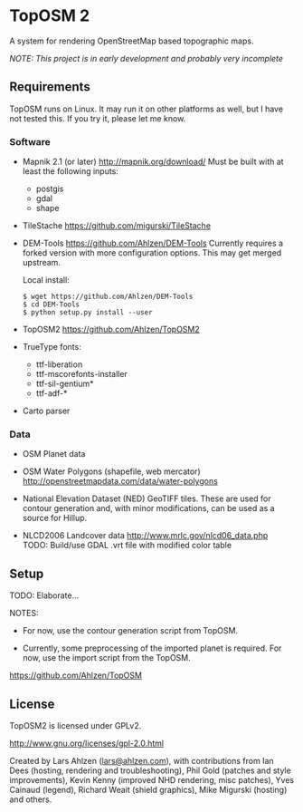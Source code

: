 # TopOSM 2 #

A system for rendering OpenStreetMap based topographic maps.

*NOTE: This project is in early development and probably very incomplete*


## Requirements ##

TopOSM runs on Linux. It may run it on other platforms as well, but I have not tested this. If you try it, please let me know.


### Software ###

* Mapnik 2.1 (or later)
  http://mapnik.org/download/
  Must be built with at least the following inputs:
   - postgis
   - gdal
   - shape

* TileStache
  https://github.com/migurski/TileStache

* DEM-Tools
  https://github.com/Ahlzen/DEM-Tools
  Currently requires a forked version with more
  configuration options. This may get merged upstream.

  Local install:
  ```
  $ wget https://github.com/Ahlzen/DEM-Tools
  $ cd DEM-Tools
  $ python setup.py install --user
  ```

* TopOSM2
  https://github.com/Ahlzen/TopOSM2
  
* TrueType fonts:
   - ttf-liberation
   - ttf-mscorefonts-installer
   - ttf-sil-gentium*
   - ttf-adf-*

* Carto parser


### Data ###

* OSM Planet data

* OSM Water Polygons (shapefile, web mercator)
  http://openstreetmapdata.com/data/water-polygons

* National Elevation Dataset (NED) GeoTIFF tiles.
  These are used for contour generation and, with minor
  modifications, can be used as a source for Hillup.

* NLCD2006 Landcover data
  http://www.mrlc.gov/nlcd06_data.php
  TODO: Build/use GDAL .vrt file with modified color table


## Setup ##

TODO: Elaborate...

NOTES:

* For now, use the contour generation script from TopOSM.

* Currently, some preprocessing of the imported planet is
required. For now, use the import script from the TopOSM.

https://github.com/Ahlzen/TopOSM


## License ##

TopOSM2 is licensed under GPLv2.

http://www.gnu.org/licenses/gpl-2.0.html

Created by Lars Ahlzen (lars@ahlzen.com), with contributions from Ian Dees (hosting, rendering and troubleshooting), Phil Gold (patches and style improvements), Kevin Kenny (improved NHD rendering, misc patches), Yves Cainaud (legend), Richard Weait (shield graphics), Mike Migurski (hosting) and others.

